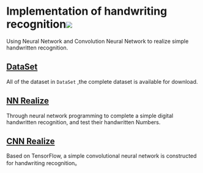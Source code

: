 # Implementation of handwriting recognition[![](https://img.shields.io/badge/-%E4%B8%AD%E6%96%87%E6%96%87%E6%A1%A3-brightgreen.svg)](https://github.com/laugh12321/Handwriting-Recognition/blob/master/README_CN.md)

Using Neural Network and Convolution Neural Network to realize simple handwritten recognition.

## [DataSet](https://github.com/laugh12321/Handwriting-Recognition/tree/master/DataSet)

All of the dataset in  `DataSet` ,the complete dataset is available for download.


## [NN Realize](https://github.com/laugh12321/Handwriting-Recognition/blob/master/Neural_Network.ipynb)

Through neural network programming to complete a simple digital handwritten recognition, and test their handwritten Numbers.

## [CNN Realize](https://github.com/laugh12321/Handwriting-Recognition/blob/master/CNN_TF.ipynb)

Based on TensorFlow, a simple convolutional neural network is constructed for handwriting recognition。

